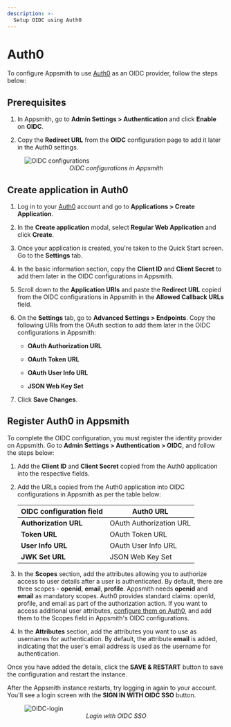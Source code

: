 ```yaml
---
description: >-
  Setup OIDC using Auth0
---
```


# Auth0

To configure Appsmith to use [Auth0](https://auth0.com/) as an OIDC provider, follow the steps below:

## Prerequisites

1. In Appsmith, go to **Admin Settings > Authentication** and click **Enable** on  **OIDC**.

2. Copy the **Redirect URL** from the **OIDC** configuration page to add it later in the Auth0 settings. 

<figure>
  <img src="/img/oidc-configurations-in-appsmith.png" style= {{width:"600px", height:"auto"}} alt="OIDC configurations"/>
  <figcaption align = "center"><i>OIDC configurations in Appsmith</i></figcaption>
</figure>

## Create application in Auth0

1. Log in to your [Auth0](https://auth0.com/) account and go to **Applications > Create Application**. 

2. In the **Create application** modal, select **Regular Web Application** and click **Create**.

3. Once your application is created, you're taken to the Quick Start screen. Go to the **Settings** tab.

4. In the basic information section, copy the **Client ID** and **Client Secret** to add them later in the OIDC configurations in Appsmith.

5. Scroll down to the **Application URIs** and paste the **Redirect URL** copied from the OIDC configurations in Appsmith in the **Allowed Callback URLs** field.

6. On the **Settings** tab, go to **Advanced Settings > Endpoints**. Copy the following URls from the OAuth section to add them later in the OIDC configurations in Appsmith:

    - **OAuth Authorization URL**

    - **OAuth Token URL**

    - **OAuth User Info URL**

    - **JSON Web Key Set**

6. Click **Save Changes**.

##  Register Auth0 in Appsmith

To complete the OIDC configuration, you must register the identity provider on Appsmith. Go to **Admin Settings > Authentication > OIDC**, and follow the steps below:

1. Add the **Client ID** and **Client Secret** copied from the Auth0 application into the respective fields.

2. Add the URLs copied from the Auth0 application into OIDC configurations in Appsmith as per the table below:

      | **OIDC configuration field**      |  **Auth0 URL** |
      | ----------------------- | --------------------- |
      | **Authorization URL** | OAuth Authorization URL     |
      | **Token URL**         | OAuth Token URL             |
      | **User Info URL**      |  OAuth User Info URL         |
      | **JWK Set URL**           | JSON Web Key Set             |

3. In the **Scopes** section, add the attributes allowing you to authorize access to user details after a user is authenticated. By default, there are three scopes - **openid**, **email**, **profile**. Appsmith needs **openid** and **email** as mandatory scopes. Auth0 provides standard claims: openId, profile, and email as part of the authorization action. If you want to access additional user attributes, [configure them on Auth0](https://auth0.com/docs/get-started/apis/scopes/openid-connect-scopes), and add them to the Scopes field in Appsmith's OIDC configurations.

4. In the **Attributes** section, add the attributes you want to use as usernames for authentication. By default, the attribute **email** is added, indicating that the user's email address is used as the username for authentication.

Once you have added the details, click the **SAVE & RESTART** button to save the configuration and restart the instance. 

After the Appsmith instance restarts, try logging in again to your account. You'll see a login screen with the **SIGN IN WITH OIDC SSO** button.

<figure>
  <img src="/img/Appsmith-Login-Screen-Shows-OIDC.png" style= {{width:"400px", height:"auto"}} alt="OIDC-login"/>
  <figcaption align = "center"><i>Login with OIDC SSO </i></figcaption>
</figure>